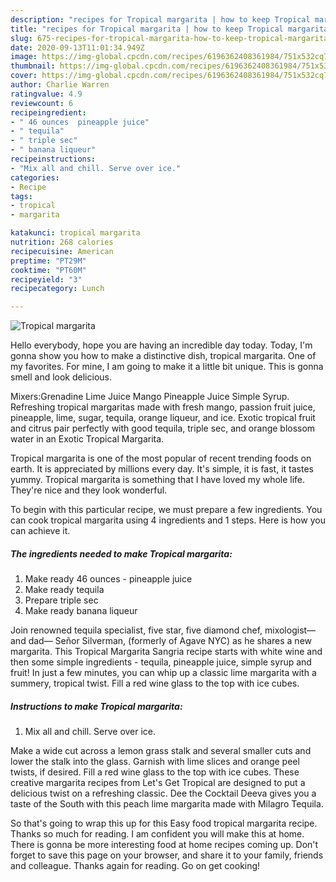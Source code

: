 ```yaml
---
description: "recipes for Tropical margarita | how to keep Tropical margarita"
title: "recipes for Tropical margarita | how to keep Tropical margarita"
slug: 675-recipes-for-tropical-margarita-how-to-keep-tropical-margarita
date: 2020-09-13T11:01:34.949Z
image: https://img-global.cpcdn.com/recipes/6196362408361984/751x532cq70/tropical-margarita-recipe-main-photo.jpg
thumbnail: https://img-global.cpcdn.com/recipes/6196362408361984/751x532cq70/tropical-margarita-recipe-main-photo.jpg
cover: https://img-global.cpcdn.com/recipes/6196362408361984/751x532cq70/tropical-margarita-recipe-main-photo.jpg
author: Charlie Warren
ratingvalue: 4.9
reviewcount: 6
recipeingredient:
- " 46 ounces  pineapple juice"
- " tequila"
- " triple sec"
- " banana liqueur"
recipeinstructions:
- "Mix all and chill. Serve over ice."
categories:
- Recipe
tags:
- tropical
- margarita

katakunci: tropical margarita 
nutrition: 268 calories
recipecuisine: American
preptime: "PT29M"
cooktime: "PT60M"
recipeyield: "3"
recipecategory: Lunch

---
```



![Tropical margarita](https://img-global.cpcdn.com/recipes/6196362408361984/751x532cq70/tropical-margarita-recipe-main-photo.jpg)

Hello everybody, hope you are having an incredible day today. Today, I'm gonna show you how to make a distinctive dish, tropical margarita. One of my favorites. For mine, I am going to make it a little bit unique. This is gonna smell and look delicious.

Mixers:Grenadine Lime Juice Mango Pineapple Juice Simple Syrup. Refreshing tropical margaritas made with fresh mango, passion fruit juice, pineapple, lime, sugar, tequila, orange liqueur, and ice. Exotic tropical fruit and citrus pair perfectly with good tequila, triple sec, and orange blossom water in an Exotic Tropical Margarita.

Tropical margarita is one of the most popular of recent trending foods on earth. It is appreciated by millions every day. It's simple, it is fast, it tastes yummy. Tropical margarita is something that I have loved my whole life. They're nice and they look wonderful.


To begin with this particular recipe, we must prepare a few ingredients. You can cook tropical margarita using 4 ingredients and 1 steps. Here is how you can achieve it.

<!--inarticleads1-->

##### The ingredients needed to make Tropical margarita:

1. Make ready  46 ounces - pineapple juice
1. Make ready  tequila
1. Prepare  triple sec
1. Make ready  banana liqueur


Join renowned tequila specialist, five star, five diamond chef, mixologist—and dad— Señor Silverman, (formerly of Agave NYC) as he shares a new margarita. This Tropical Margarita Sangria recipe starts with white wine and then some simple ingredients - tequila, pineapple juice, simple syrup and fruit! In just a few minutes, you can whip up a classic lime margarita with a summery, tropical twist. Fill a red wine glass to the top with ice cubes. 

<!--inarticleads2-->

##### Instructions to make Tropical margarita:

1. Mix all and chill. Serve over ice.


Make a wide cut across a lemon grass stalk and several smaller cuts and lower the stalk into the glass. Garnish with lime slices and orange peel twists, if desired. Fill a red wine glass to the top with ice cubes. These creative margarita recipes from Let&#39;s Get Tropical are designed to put a delicious twist on a refreshing classic. Dee the Cocktail Deeva gives you a taste of the South with this peach lime margarita made with Milagro Tequila. 

So that's going to wrap this up for this Easy food tropical margarita recipe. Thanks so much for reading. I am confident you will make this at home. There is gonna be more interesting food at home recipes coming up. Don't forget to save this page on your browser, and share it to your family, friends and colleague. Thanks again for reading. Go on get cooking!
